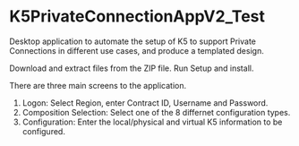 # K5PrivateConnectionAppV2_Test
Desktop application to automate the setup of K5 to support Private Connections in different use cases, and produce a templated design. 

Download and extract files from the ZIP file. Run Setup and install. 

There are three main screens to the application.
1. Logon: Select Region, enter Contract ID, Username and Password. 
2. Composition Selection: Select one of the 8 differnet configuration types.
3. Configuration: Enter the local/physical and virtual K5 information to be configured. 



